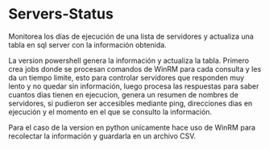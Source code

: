# Servers-Status
Monitorea los días de ejecución de una lista de servidores y actualiza una tabla en sql server con la información obtenida.

La version powershell genera la información y actualiza la tabla. Primero crea jobs donde se procesan comandos de WinRM para cada consulta y les da un tiempo limite, esto para controlar servidores que responden muy lento y no quedar sin información, luego procesa las respuestas para saber cuantos dias tienen en ejecucion, genera un resumen de nombres de servidores,  si pudieron ser accesibles mediante ping, direcciones dias en ejecución y el momento en el que se consulto la información. 

Para el caso de la version en python unicamente hace uso de WinRM para recolectar la información y guardarla en un archivo CSV.
